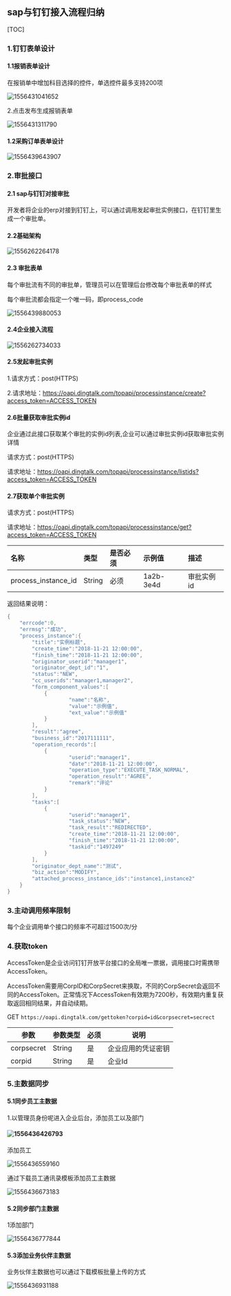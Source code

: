 ## sap与钉钉接入流程归纳

[TOC]

### 1.钉钉表单设计

#### 1.1报销表单设计

在报销单中增加科目选择的控件，单选控件最多支持200项

![1556431041652](assets/1556431041652.png)



2.点击发布生成报销表单

![1556431311790](assets/1556431311790.png)

#### 1.2采购订单表单设计

![1556439643907](assets/1556439643907.png)

### 2.审批接口

#### 2.1 sap与钉钉对接审批

开发者将企业的erp对接到钉钉上，可以通过调用发起审批实例接口，在钉钉里生成一个审批单。

#### 2.2基础架构

![1556262264178](assets/1556262264178.png)

#### 2.3 审批表单

每个审批流有不同的审批单，管理员可以在管理后台修改每个审批表单的样式

每个审批流都会指定一个唯一码，即process_code

![1556439880053](assets/1556439880053.png)



#### 2.4企业接入流程

![1556262734033](assets/1556262734033.png)

#### 2.5发起审批实例

1.请求方式：post(HTTPS)

2.请求地址：https://oapi.dingtalk.com/topapi/processinstance/create?access_token=ACCESS_TOKEN

#### 2.6批量获取审批实例id

企业通过此接口获取某个审批的实例id列表,企业可以通过审批实例id获取审批实例详情	

请求方式：post(HTTPS)

请求地址：https://oapi.dingtalk.com/topapi/processinstance/listids?access_token=ACCESS_TOKEN

#### 2.7获取单个审批实例

请求方式：post(HTTPS)

请求地址：https://oapi.dingtalk.com/topapi/processinstance/get?access_token=ACCESS_TOKEN

| 名称                | 类型   | 是否必须 | 示例值    | 描述       |
| :------------------ | :----- | :------- | :-------- | :--------- |
| process_instance_id | String | 必须     | 1a2b-3e4d | 审批实例id |

返回结果说明：

```java
{
    "errcode":0,
    "errmsg":"成功",
    "process_instance":{
        "title":"实例标题",
        "create_time":"2018-11-21 12:00:00",
        "finish_time":"2018-11-21 12:00:00",
        "originator_userid":"manager1",
        "originator_dept_id":"1",
        "status":"NEW",
        "cc_userids":"manager1,manager2",
        "form_component_values":[
            {
                    "name":"名称",
                    "value":"示例值",
                    "ext_value":"示例值"
            }
        ],
        "result":"agree",
        "business_id":"2017111111",
        "operation_records":[
            {
                    "userid":"manager1",
                    "date":"2018-11-21 12:00:00",
                    "operation_type":"EXECUTE_TASK_NORMAL",
                    "operation_result":"AGREE",
                    "remark":"评论"
            }
        ],
        "tasks":[
            {
                    "userid":"manager1",
                    "task_status":"NEW",
                    "task_result":"REDIRECTED",
                    "create_time":"2018-11-21 12:00:00",
                    "finish_time":"2018-11-21 12:00:00",
                    "taskid":"1497249"
            }
        ],
        "originator_dept_name":"测试",
        "biz_action":"MODIFY",
        "attached_process_instance_ids":"instance1,instance2"
    }
}
```

### 3.主动调用频率限制

每个企业调用单个接口的频率不可超过1500次/分



### 4.获取token

AccessToken是企业访问钉钉开放平台接口的全局唯一票据，调用接口时需携带AccessToken。

AccessToken需要用CorpID和CorpSecret来换取，不同的CorpSecret会返回不同的AccessToken。正常情况下AccessToken有效期为7200秒，有效期内重复获取返回相同结果，并自动续期。

 GET `https://oapi.dingtalk.com/gettoken?corpid=id&corpsecret=secrect`	

| 参数       | 参数类型 | 必须 | 说明               |
| ---------- | -------- | ---- | ------------------ |
| corpsecret | String   | 是   | 企业应用的凭证密钥 |
| corpid     | String   | 是   | 企业Id             |

### 5.主数据同步

#### 5.1同步员工主数据

1.以管理员身份呢进入企业后台，添加员工以及部门

#### ![1556436426793](../../../../../Users/11196/Desktop/assets/1556436426793.png)

添加员工

![1556436559160](../../../../../Users/11196/Desktop/assets/1556436559160.png)

通过下载员工通讯录模板添加员工主数据

![1556436673183](../../../../../Users/11196/Desktop/assets/1556436673183.png)

#### 5.2同步部门主数据

1添加部门

![1556436777844](../../../../../Users/11196/Desktop/assets/1556436777844.png)

#### 5.3添加业务伙伴主数据

业务伙伴主数据也可以通过下载模板批量上传的方式

![1556436931188](../../../../../Users/11196/Desktop/assets/1556436931188.png)